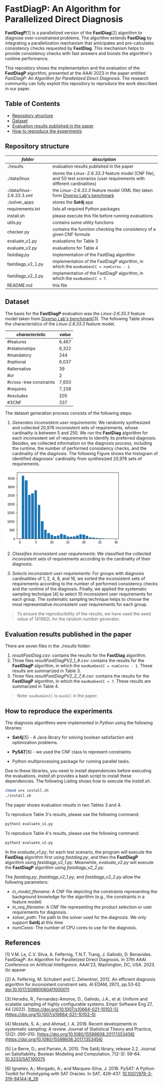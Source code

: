 # FastDiagP: An Algorithm for Parallelized Direct Diagnosis

**FastDiagP**[1] is a parallelized version of the **FastDiag**[2] algorithm to diagnose over-constrained problems.
The algorithm extends **FastDiag** by integrating a parallelization mechanism that anticipates and pre-calculates consistency checks requested by **FastDiag**.
This mechanism helps to provide consistency checks with fast answers and boosts the algorithm's runtime performance.

This repository shows the implementation and the evaluation of the **FastDiagP** algorithm,
presented at the AAAI 2023 in the paper entitled
*FastDiagP: An Algorithm for Parallelized Direct Diagnosis*.
The research community can fully exploit this repository to reproduce the work described in our paper.

## Table of Contents

- [Repository structure](#repository-structure)
- [Dataset](#dataset)
- [Evaluation results published in the paper](#evaluation-results-published-in-the-paper)
- [How to reproduce the experiments](#how-to-reproduce-the-experiments)

## Repository structure

| *folder*                  | *description*                                                                                                                   |
|---------------------------|---------------------------------------------------------------------------------------------------------------------------------|
| ./results                 | evaluation results published in the paper                                                                                       |
| ./data/linux              | stores the *Linux-2.6.33.3* feature model (CNF file), and 50 test scenarios (user requirements with different cardinalities)    |
| ./data/linux-2.6.33.3.xml | the *Linux-2.6.33.3* feature model (XML file) taken form [Diverso Lab's benchmark](https://github.com/diverso-lab/benchmarking) |
| ./solver_apps             | stores the **Sat4j** app                                                                                                        |
| requirements.txt          | lists all required Python packages                                                                                              |
| install.sh                | please execute this file before running evaluations                                                                             |
| utils.py                  | contains some utility functions                                                                                                 |
| checker.py                | contains the function checking the consistency of a given CNF formula                                                           |
| evaluate_v1.py            | evaluations for Table 3                                                                                                         |
| evaluate_v2.py            | evaluations for Table 4                                                                                                         |
| fastdiag.py               | implementation of the FastDiag algorithm                                                                                        |
| fastdiagp_v2_1.py         | implementation of the FastDiagP algorithm, in which the `maxNumGenCC = numCores - 1`.                                           |
| fastdiagp_v2_2.py         | implementation of the FastDiagP algorithm, in which the `maxNumGenCC = 7`.                                                      |
| README.md                 | this file                                                                                                                       |

## Dataset

The basis for the **FastDiagP** evaluation was the *Linux-2.6.33.3* feature model taken from [Diverso Lab's benchmark](https://github.com/diverso-lab/benchmarking)[3].
The following Table shows the characteristics of the *Linux-2.6.33.3* feature model.

| *characteristic* | *value* |
|--------------|---------|
| #features    | 6,467   |
| #relationships | 6,322   |
| #mandatory | 244   |
| #optional | 6,037   |
| #alternative | 39   |
| #or  | 2   |
| #cross-tree constraints | 7,650   |
| #requires | 7,108   |
| #excludes | 205   |
| #3CNF  | 337   |

The dataset generation process consists of the following steps:

1. _Generates inconsistent user requirements_: We randomly synthesized and collected 20,976 inconsistent sets of requirements, whose cardinality is between 5 and 250.
We run the **FastDiag** algorithm for each inconsistent set of requirements to identify its preferred diagnosis.
Besides, we collected information on the diagnosis process, including the runtime, the number of performed consistency checks, and the cardinality of the diagnosis.
The following Figure shows the histogram of identified diagnoses' cardinality from synthesized 20,976 sets of requirements.

![image2.png](image2.png)
    
2. _Classifies inconsistent user requirements_: We classified the collected inconsistent sets of requirements according to the cardinality of their diagnosis.
    
3. _Selects inconsistent user requirements_: For groups with diagnosis cardinalities of 1, 2, 4, 8, and 16, 
we sorted the inconsistent sets of requirements according to the number of performed consistency checks and the runtime of the diagnosis.
Finally, we applied the systematic sampling technique [4] to select 10 inconsistent user requirements for each group.
The systematic sampling technique helps to choose the most representative inconsistent user requirements for each group.

> To ensure the reproducibility of the results, we have used the seed value of 141982L for the random number generator.

## Evaluation results published in the paper

There are seven files in the _./results_ folder:
1. _resultFastDiag.csv_: contains the results for the **FastDiag** algorithm.
2. Three files *resultFastDiagPV2_1_#.csv*: contains the results for the **FastDiagP** algorithm, in which the `maxNumGenCC = numCores - 1`. 
These results are summarized in Table 3. 
3. Three files *resultFastDiagPV2_2_7_#.csv*: contains the results for the **FastDiagP** algorithm, in which the `maxNumGenCC = 7`.
These results are summarized in Table 4.

> Note: `maxNumGenCC` is `maxGCC` in the paper.

## How to reproduce the experiments

The diagnosis algorithms were implemented in _Python_ using the following libraries:

- **Sat4j**[5] - A Java library for solving boolean satisfaction and optimization problems.
    
- **PySAT**[6] - we used the CNF class to represent constraints
    
- Python multiprocessing package for running parallel tasks.


Due to these libraries, you need to install dependencies before executing the evaluations.
_install.sh_ provides a bash script to install these dependencies.
The following Listing shows how to execute the _install.sh_.

```bash
chmod u+x install.sh
./install.sh
```

The paper shows evaluation results in two Tables 3 and 4.

To reproduce Table 3's results, please use the following command:

```bash
python3 evaluate_v1.py
```

To reproduce Table 4's results, please use the following command:

```bash
python3 evaluate_v2.py
```

In the _evaluate_v1.py_, for each test scenario, the program will execute the **FastDiag** algorithm first using
_fastdiag.py_, and then the **FastDiagP** algorithm using _fastdiagp_v2_1.py_. Meanwhile, _evaluate_v2.py_ will execute 
the **FastDiagP** algorithm using _fastdiagp_v2_2.py_.

The _fastdiag.py_, _fastdiagp_v2_1.py_, and _fastdiagp_v2_2.py_ allow the following parameters:

- *in_model_filename*: A CNF file depicting the constraints representing the background knowledge for the algorithm (e.g., the constraints in a feature model)
- *in_req_filename*: A CNF file representing the product selection or user requirements for diagnosis.
- *solver_path*: The path to the solver used for the diagnosis. We only support **Sat4j** at this time
- *numCores*: The number of CPU cores to use for the diagnosis.

## References

[1] V.M. Le, C.V. Silva, A. Felfernig, T.N.T. Trang, J. Galindo, D. Benavides. FastDiagP: An Algorithm for Parallelized Direct Diagnosis. In 37th AAAI Conference on Artificial Intelligence. AAAI’23, Washington, DC, USA. 2023. (to appear

[2] A. Felfernig, M. Schubert and C. Zehentner, 2012. An efficient diagnosis algorithm for inconsistent constraint sets. AI EDAM, 26(1), pp.53-62. [doi:10.1017/S0890060411000011](https://doi.org/10.1017/S0890060411000011)

[3] Heradio, R., Fernandez-Amoros, D., Galindo, J.A., et al. Uniform and scalable sampling of highly configurable systems. Empir Software Eng 27, 44 (2022). [https://doi.org/10.1007/s10664-021-10102-5](https://doi.org/10.1007/s10664-021-10102-5)

[4] Mostafa, S. A.; and Ahmad, I. A. 2018. Recent developments in systematic sampling: A review. Journal of Statistical Theory and Practice, 12(2): 290–310. [https://doi.org/10.1080/15598608.2017.1353456](https://doi.org/10.1080/15598608.2017.1353456)

[5] Le Berre, D.; and Parrain, A. 2010. The Sat4j library, release 2.2. Journal on Satisfiability, Boolean Modeling and Computation, 7(2-3): 59–64. [10.3233/SAT190075](https://content.iospress.com/articles/journal-on-satisfiability-boolean-modeling-and-computation/sat190075)

[6] Ignatiev, A.; Morgado, A.; and Marques-Silva, J. 2018. PySAT: A Python Toolkit for Prototyping with SAT Oracles. In SAT, 428–437. [10.1007/978-3-319-94144-8_26](https://doi.org/10.1007/978-3-319-94144-8_26)

